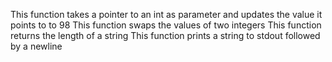 This function takes a pointer to an int as parameter and updates the value it points to to 98
This function swaps the values of two integers
This function returns the length of a string
This function prints a string to stdout followed by a newline
